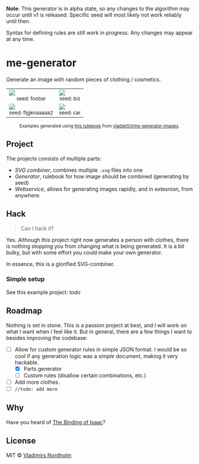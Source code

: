 **Note**: This generator is in alpha state, so any changes to the algorithm may occur until v1 is released. Specific seed will most likely not work reliably until then.

Syntax for defining rules are still work in progress. Any changes may appear at any time.

# me-generator
Generate an image with random pieces of clothing / cosmetics.

<table>
  <tr>
    <td>
      <a href="https://generator.vladde.me/?seed=foobar"><img src="https://generator.vladde.me/?seed=foobar"></a>
      <div align="center"><sub>seed: foobar</sub></div>
    </td>
    <td>
      <a href="https://generator.vladde.me/?seed=biz"><img src="https://generator.vladde.me/?seed=biz"></a>
      <div align="center"><sub>seed: biz</sub></div>
    </td>
  </tr>
  <tr>
    <td>
      <a href="https://generator.vladde.me/?seed=fljgknaaaaa2"><img src="https://generator.vladde.me/?seed=fljgknaaaaa2"></a>
      <div align="center"><sub>seed: fljgknaaaaa2</sub></div>
    </td>
    <td>
      <a href="https://generator.vladde.me/?seed=car"><img src="https://generator.vladde.me/?seed=car"></a>
      <div align="center"><sub>seed: car</sub></div>
    </td>
  </tr>
</table>
<div align="center">
  <sub>

Examples generated using [this rulebook](https://github.com/vladdeSV/me-generator-images/blob/main/rulebook.json) from [vladdeSV/me-generator-images](https://github.com/vladdeSV/me-generator-images).

  </sub>
</div>

## Project
The projects consists of multiple parts:
- *SVG combiner*, combines multiple `.svg` files into one
- *Generator*, rulebook for how image should be combined (generating by seed)
- *Webservice*, allows for generating images rapidly, and in extesnion, from anywhere.

## Hack
> Can I hack it?

Yes. Although this project right now generates a person with clothes, there is nothing stopping you from changing what is being generated. It is a bit bulky, but with some effort you could make your own generator.

In essence, this is a glorified SVG-combiner.

### Simple setup
See this example project: *todo*

## Roadmap
Nothing is set in stone. This is a passion project at best, and I will work on what I want when I feel like it. But in general, there are a few things I want to besides improving the codebase:
- [ ] Allow for custom generator rules in simple JSON format. I would be so cool if any generation logic was a *simple* document, making it very hackable.
   - [x] Parts generator
   - [ ] Custom rules (disallow certain combinations, etc.)
- [ ] Add more clothes.
- [ ] `//todo: add more`

## Why
Have you heard of [The Binding of Isaac](https://store.steampowered.com/app/250900/The_Binding_of_Isaac_Rebirth/)?

## License
MIT © [Vladimirs Nordholm](https://github.com/vladdeSV)

